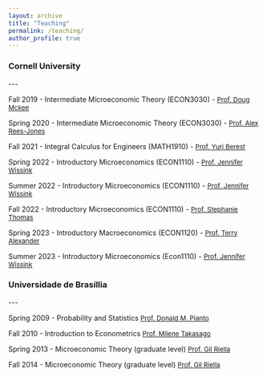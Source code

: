 ```yaml
---
layout: archive
title: "Teaching"
permalink: /teaching/
author_profile: true
---
```



<h3> Cornell University </h3>
---

Fall 2019 - Intermediate Microeconomic Theory (ECON3030) - [<font size="2">Prof. Doug Mckee</font>](https://dougmckee.net)

Spring 2020 - Intermediate Microeconomic Theory (ECON3030) - [<font size="2">Prof. Alex Rees-Jones</font>](https://alexreesjones.github.io)

Fall 2021 - Integral Calculus for Engineers (MATH1910) - [<font size="2">Prof. Yuri Berest</font>](https://math.cornell.edu/yuri-berest)

Spring 2022 - Introductory Microeconomics (ECON1110) - [<font size="2">Prof. Jennifer Wissink</font>](https://economics.cornell.edu/jennifer-wissink)

Summer 2022 - Introductory Microeconomics (ECON1110) - [<font size="2">Prof. Jennifer Wissink</font>](https://economics.cornell.edu/jennifer-wissink)

Fall 2022 - Introductory Microeconomics (ECON1110) - [<font size="2">Prof. Stephanie Thomas</font>](https://www.ilr.cornell.edu/people/stephanie-thomas)

Spring 2023 - Introductory Macroeconomics (ECON1120) - [<font size="2">Prof. Terry Alexander</font>](https://dyson.cornell.edu/faculty-research/faculty/ta425/)

Summer 2023 - Introductory Microeconomics (Econ1110) - [<font size="2">Prof. Jennifer Wissink</font>](https://economics.cornell.edu/jennifer-wissink)



<h3> Universidade de Brasíllia </h3>
---

Spring 2009 - Probability and Statistics [<font size="2">Prof. Donald M. Pianto</font>](http://pesquisar.unb.br/professor/donald-matthew-pianto)

Fall 2010 - Introduction to Econometrics [<font size="2">Prof. Milene Takasago</font>](http://www.pesquisar.unb.br/professor/milene-takasago)

Spring 2013 - Microeconomic Theory (graduate level) [<font size="2">Prof. Gil Riella</font>](https://sites.google.com/a/nyu.edu/gil-riella-s-page/)

Fall 2014 - Microeconomic Theory (graduate level) [<font size="2">Prof. Gil Riella</font>](https://sites.google.com/a/nyu.edu/gil-riella-s-page/)





